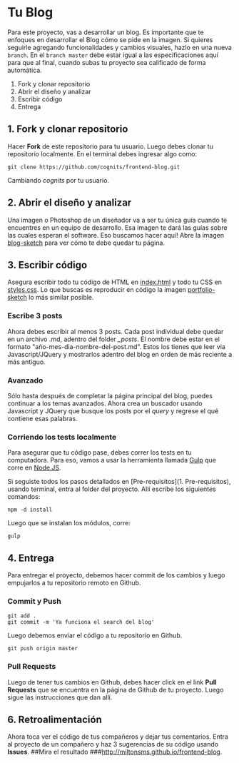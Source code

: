 # Tu Blog

Para este proyecto, vas a desarrollar un blog. Es importante que te enfoques
en desarrollar el Blog cómo se pide en la imagen. Si quieres seguirle agregando
funcionalidades y cambios visuales, hazlo en una nueva `branch`. En el `branch master`
debe estar igual a las especificaciones aquí para que al final, cuando subas tu
proyecto sea calificado de forma automática.

1. Fork y clonar repositorio
2. Abrir el diseño y analizar
3. Escribir código
4. Entrega


## 1. Fork y clonar repositorio

Hacer **Fork** de este repositorio para tu usuario. Luego debes clonar tu repositorio localmente. En el terminal debes ingresar algo como:

```
git clone https://github.com/cognits/frontend-blog.git
```
Cambiando *cognits* por tu usuario.

## 2. Abrir el diseño y analizar

Una imagen o Photoshop de un diseñador va a ser tu única guía cuando te
encuentres en un equipo de desarrollo. Esa imagen te dará las guías sobre las cuales
esperan el software. Eso buscamos hacer aquí! Abre la imagen [blog-sketch](blog-sketch.png)
para ver cómo te debe quedar tu página.


## 3. Escribir código

Asegura escribir todo tu código de HTML en [index.html](index.html) y todo tu CSS en [styles.css](css/styles.css). Lo que buscas es reproducir en código la imagen [portfolio-sketch](portfolio-sketch.png) lo más similar posible.

### Escribe 3 posts
Ahora debes escribir al menos 3 posts. Cada post individual debe quedar en un archivo
.md, adentro del folder *_posts*. El nombre debe estar en el formato "año-mes-dia-nombre-del-post.md". Estos los tienes que leer via Javascript/JQuery y mostrarlos
adentro del blog en orden de más reciente a más antiguo.

### Avanzado
Sólo hasta después de completar la página principal del blog, puedes continuar a los
temas avanzados. Ahora crea un buscador usando Javascript y JQuery que
busque los posts por el *query* y regrese el qué contiene esas palabras.

### Corriendo los tests localmente

Para asegurar que tu código pase, debes correr los tests en tu computadora. Para eso,
vamos a usar la herramienta llamada [Gulp](http://www.gulpjs.com) que corre en [Node.JS](http://www.nodejs.org).

Si seguiste todos los pasos detallados en [Pre-requisitos](1. Pre-requisitos), usando
terminal, entra al folder del proyecto. Allí escribe los siguientes comandos:

```
npm -d install
```
Luego que se instalan los módulos, corre:
```
gulp
```

## 4. Entrega

Para entregar el proyecto, debemos hacer commit de los cambios y luego empujarlos
a tu repositorio remoto en Github.

### Commit y Push

```
git add .
git commit -m 'Ya funciona el search del blog'
```
Luego debemos enviar el código a tu repositorio en Github.

```
git push origin master
```

### Pull Requests

Luego de tener tus cambios en Github, debes hacer click en el link **Pull Requests**
que se encuentra en la página de Github de tu proyecto. Luego sigue las
instrucciones que dan allí.

## 6. Retroalimentación

Ahora toca ver el código de tus compañeros y dejar tus comentarios. Entra al
proyecto de un compañero y haz 3 sugerencias de su código usando **Issues**.
##Mira el resultado 
###http://miltonsms.github.io/frontend-blog. 
